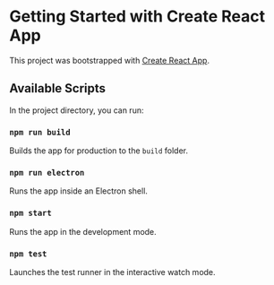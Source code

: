# Getting Started with Create React App

This project was bootstrapped with [Create React App](https://github.com/facebook/create-react-app).

## Available Scripts

In the project directory, you can run:

### `npm run build`
Builds the app for production to the `build` folder.

### `npm run electron`
Runs the app inside an Electron shell.

### `npm start`
Runs the app in the development mode.

### `npm test`
Launches the test runner in the interactive watch mode.
